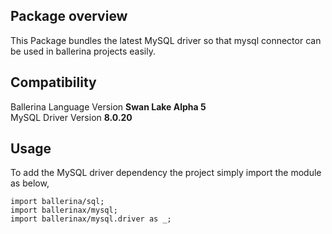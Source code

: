 ## Package overview

This Package bundles the latest MySQL driver so that mysql connector can be used in ballerina projects easily.

## Compatibility

Ballerina Language Version   **Swan Lake Alpha 5**  
MySQL Driver Version         **8.0.20**

## Usage

To add the MySQL driver dependency the project simply import the module as below,

```ballerina
import ballerina/sql;
import ballerinax/mysql;
import ballerinax/mysql.driver as _;
```
